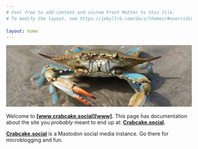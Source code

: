 ```yaml
---
# Feel free to add content and custom Front Matter to this file.
# To modify the layout, see https://jekyllrb.com/docs/themes/#overriding-theme-defaults

layout: home
---
```

![Blue crab on the shoreline](/images/blue-crab-on-beach.jpg)

Welcome to **[www.crabcake.social][www].** This page has documentation about the site you *probably* meant to end up at: **[Crabcake.social][crabcake].**

**[Crabcake.social][crabcake]** is a Mastodon social media instance. Go there for microblogging and fun.





[crabcake]: https://crabcake.social/
[www]: https://www.crabcake.social/
